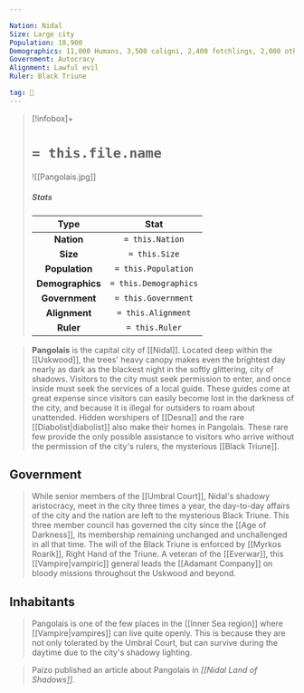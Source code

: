 ```yaml
---

Nation: Nidal
Size: Large city
Population: 18,900
Demographics: 11,000 Humans, 3,500 caligni, 2,400 fetchlings, 2,000 other
Government: Autocracy
Alignment: Lawful evil
Ruler: Black Triune

tag: 🌃
---
```


> [!infobox]+
> #  `= this.file.name`
> ![[Pangolais.jpg]]
> ##### Stats
> Type | Stat |
> :---:|:---:|
> **Nation** | `= this.Nation` |
> **Size** | `= this.Size` |
> **Population** | `= this.Population` |
> **Demographics** | `= this.Demographics` |
> **Government** | `= this.Government` |
> **Alignment** | `= this.Alignment` |
> **Ruler** | `= this.Ruler` |



 



> **Pangolais** is the capital city of [[Nidal]]. Located deep within the [[Uskwood]], the trees' heavy canopy makes even the brightest day nearly as dark as the blackest night in the softly glittering, city of shadows. Visitors to the city must seek permission to enter, and once inside must seek the services of a local guide. These guides come at great expense since visitors can easily become lost in the darkness of the city, and because it is illegal for outsiders to roam about unattended. Hidden worshipers of [[Desna]] and the rare [[Diabolist|diabolist]] also make their homes in Pangolais. These rare few provide the only possible assistance to visitors who arrive without the permission of the city's rulers, the mysterious [[Black Triune]].


## Government

> While senior members of the [[Umbral Court]], Nidal's shadowy aristocracy, meet in the city three times a year, the day-to-day affairs of the city and the nation are left to the mysterious Black Triune. This three member council has governed the city since the [[Age of Darkness]], its membership remaining unchanged and unchallenged in all that time. The will of the Black Triune is enforced by [[Myrkos Roarik]], Right Hand of the Triune. A veteran of the [[Everwar]], this [[Vampire|vampiric]] general leads the [[Adamant Company]] on bloody missions throughout the Uskwood and beyond.


## Inhabitants

> Pangolais is one of the few places in the [[Inner Sea region]] where [[Vampire|vampires]] can live quite openly. This is because they are not only tolerated by the Umbral Court, but can survive during the daytime due to the city's shadowy lighting.


> Paizo published an article about Pangolais in *[[Nidal Land of Shadows]]*.








